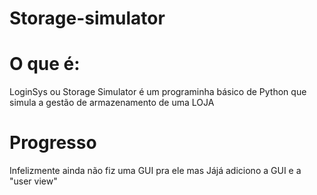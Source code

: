 # Storage-simulator

# O que é:

LoginSys ou Storage Simulator é um programinha básico de Python que simula a gestão de armazenamento de uma LOJA

# Progresso
Infelizmente ainda não fiz uma GUI pra ele
mas Jájá adiciono a GUI e a "user view"
